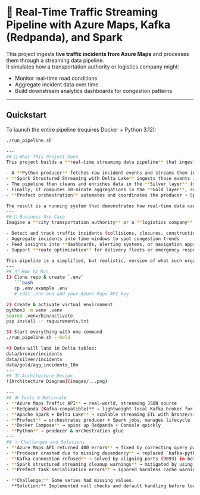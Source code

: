 # 🚦 Real-Time Traffic Streaming Pipeline with Azure Maps, Kafka (Redpanda), and Spark

This project ingests **live traffic incidents from Azure Maps** and processes them through a streaming data pipeline.  
It simulates how a transportation authority or logistics company might:
- Monitor real-time road conditions
- Aggregate incident data over time
- Build downstream analytics dashboards for congestion patterns
  
---
## Quickstart
To launch the entire pipeline (requires Docker + Python 3.12):

```bash
./run_pipeline.sh

---
## 🧠 What This Project Does
This project builds a **real-time streaming data pipeline** that ingests live traffic incident data from the **Azure Maps Traffic API** and processes it end-to-end. 

- A **Python producer** fetches raw incident events and streams them into **Redpanda (Kafka)**.  
- **Spark Structured Streaming with Delta Lake** ingests those events into the **Bronze layer** (raw).  
- The pipeline then cleans and enriches data in the **Silver layer** (standardized, partitioned).  
- Finally, it computes 10-minute aggregations in the **Gold layer**, ready for dashboards or analytics.  
- **Prefect orchestration** automates and coordinates the producer + Spark streaming jobs.  

The result is a running system that demonstrates how real-time data can be collected, transformed, and aggregated for decision-making.
---
## 💼 Business Use Case
Imagine a **city transportation authority** or a **logistics company** that needs to monitor live road conditions:

- Detect and track traffic incidents (collisions, closures, construction)
- Aggregate incidents into time windows to spot congestion trends
- Feed insights into **dashboards, alerting systems, or navigation apps**
- Support **route optimization** for delivery fleets or emergency response units

This pipeline is a simplified, but realistic, version of what such organizations would deploy to handle **real-time traffic intelligence at scale**.
---
## 📦 How to Run
1) Clone repo & create `.env`
   ```bash
   cp .env.example .env
   # edit .env and add your Azure Maps API key

2) Create & activate virtual environment
python3 -m venv .venv
source .venv/bin/activate
pip install -r requirements.txt

3) Start everything with one command
./run_pipeline.sh --hold

4) Data will land in Delta tables:
data/bronze/incidents
data/silver/incidents
data/gold/agg_incidents_10m
---
## 🏗️ Architecture Design
![Architecture Diagram](images/...png)

---
## 🛠️ Tools & Rationale
- **Azure Maps Traffic API** → real-world, streaming JSON source
- **Redpanda (Kafka-compatible)** → lightweight local Kafka broker for event streaming
- **Apache Spark + Delta Lake** → scalable streaming ETL with bronze/silver/gold medallion architecture
- **Prefect** → orchestrates producer + Spark jobs, manages lifecycle
- **Docker Compose** → spins up Redpanda + Console quickly
- **Python** → producer & orchestration glue
---
## ⚔️ Challenges and Solutions
- **Azure Maps API returned 400 errors** → fixed by correcting query params and bounding box format
- **Producer crashed due to missing dependency** → replaced `kafka-python` with `confluent-kafka` for stability
- **Kafka connection refused** → solved by aligning ports (9093) in both `docker-compose.yml` and app config
- **Spark structured streaming cleanup warnings** → mitigated by using Delta format with checkpointing
- **Prefect task serialization errors** → ignored harmless cache warnings; could disable cache for `stop_all_processes`

- **Challenge:** Some series had missing values.  
  **Solution:** Implemented null checks and default handling before loading.
